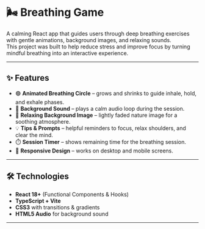 # 🌬️ Breathing Game

A calming React app that guides users through deep breathing exercises with gentle animations, background images, and relaxing sounds.  
This project was built to help reduce stress and improve focus by turning mindful breathing into an interactive experience.

---

## ✨ Features

- 🟢 **Animated Breathing Circle** – grows and shrinks to guide inhale, hold, and exhale phases.
- 🎵 **Background Sound** – plays a calm audio loop during the session.
- 🌄 **Relaxing Background Image** – lightly faded nature image for a soothing atmosphere.
- 💡 **Tips & Prompts** – helpful reminders to focus, relax shoulders, and clear the mind.
- ⏱️ **Session Timer** – shows remaining time for the breathing session.
- 📱 **Responsive Design** – works on desktop and mobile screens.

---

## 🛠️ Technologies

- **React 18+** (Functional Components & Hooks)
- **TypeScript + Vite**
- **CSS3** with transitions & gradients
- **HTML5 Audio** for background sound

---
